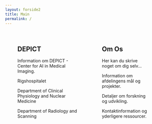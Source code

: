 ```yaml
---
layout: forside2
title: Main
permalink: /
---
```



<head>
  <style>
    /* CSS-regler til styling af denne side */
    .image-placeholder {
      overflow: hidden; /* Sikrer, at billedet ikke overskrider sin container */
    }

    .full-width-image {
      width: 100%;
      height: 100%; /* Fylder højden af containeren */
      display: block;
    }

    .clearfix {
      display: flex;
      justify-content: space-between; /* Justerer pladsen mellem kolonnerne */
      margin: 0 auto; /* Centrerer indholdet horisontalt */
      max-width: 1200px; /* Sætter en maksimal bredde for indholdet */
    }

    .column {
      flex: 1; /* Fordeler lige meget plads til hver kolonne */
      margin: 0 20px; /* Øger margenen omkring kolonnerne */
      padding: 20px; /* Tilføjer padding for at øge afstanden fra kanten af billedet */
      box-sizing: border-box; /* Sørger for at padding ikke øger elementets bredde */
    }

    .column p {
      margin: 0 0 15px; /* Tilføjer margin nedenunder afsnit */
    }
  </style>
</head>

<article>
  <!-- Placeholder til billede -->
  <div class="image-placeholder">
    <img src="{{ site.baseurl }}/assets/img/ Forsidebillede2.jpg" alt="" class="full-width-image">
  </div>

  <div class="image-placeholder">
    <img src="{{ site.baseurl }}/assets/img/side22.jpg" alt="" class="full-width-image">
  </div>

  <div class="clearfix">
    <div class="column">
      <h2>DEPICT</h2>
      <p>Information om DEPICT - Center for AI in Medical Imaging.</p>
      <p>Rigshospitalet</p>
      <p>Department of Clinical Physiology and Nuclear Medicine</p>
      <p>Department of Radiology and Scanning</p>
    </div>
    <div class="column">
      <h2>Om Os</h2>
      <p>Her kan du skrive noget om dig selv...</p>
      <p>Information om afdelingens mål og projekter.</p>
      <p>Detaljer om forskning og udvikling.</p>
      <p>Kontaktinformation og yderligere ressourcer.</p>
    </div>
  </div>
</article>
